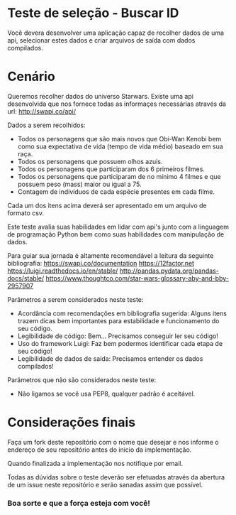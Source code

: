 # Teste de seleção - Buscar ID 

Você devera desenvolver uma aplicação capaz de recolher dados de uma api, selecionar estes dados e criar arquivos de saída com dados compilados. 

# Cenário 

Queremos recolher dados do universo Starwars. Existe uma api desenvolvida que nos fornece todas as informaçes necessárias através da url: http://swapi.co/api/ 

Dados a serem recolhidos: 

- Todos os personagens que são mais novos que Obi-Wan Kenobi bem como sua expectativa de vida (tempo de vida médio) baseado em sua raça. 
- Todos os personagens que possuem olhos azuis. 
- Todos os personagens que participaram dos 6 primeiros filmes. 
- Todos os personagens que participaram de no mínimo 4 filmes e que possuem peso (mass) maior ou igual a 75. 
- Contagem de indivíduos de cada espécie presentes em cada filme. 

Cada um dos itens acima deverá ser apresentado em um arquivo de formato csv. 

Este teste avalia suas habilidades em lidar com api's junto com a linguagem de programação Python bem como suas habilidades com manipulação de dados. 

Para guiar sua jornada é altamente recomendável a leitura da seguinte bibliografia: 
https://swapi.co/documentation 
https://12factor.net 
https://luigi.readthedocs.io/en/stable/ 
http://pandas.pydata.org/pandas-docs/stable/ 
https://www.thoughtco.com/star-wars-glossary-aby-and-bby-2957907 

Parâmetros a serem considerados neste teste: 

- Acordância com recomendações em bibliografia sugerida: Alguns itens trazem dicas bem importantes para estabilidade e funcionamento do seu código. 
- Legibilidade de código: Bem... Precisamos conseguir ler seu código! 
- Uso do framework Luigi: Faz bem podermos identificar cada etapa de seu código! 
- Legibilidade de dados de saída: Precisamos entender os dados compilados! 


Parâmetros que não são considerados neste teste: 

- Não ligamos se você usa PEP8, qualquer padrão é aceitável. 

# Considerações finais 

Faça um fork deste repositório com o nome que desejar e nos informe o endereço de seu repositório antes do inicio da implementação. 

Quando finalizada a implementação nos notifique por email. 

Todas as dúvidas sobre o teste deverão ser efetuadas através da abertura de um issue neste repositório e serão sanadas assim que possível. 


### Boa sorte e que a força esteja com você!
